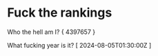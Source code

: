 # Fuck the rankings

Who the hell am I?
{ 4397657 }

What fucking year is it?
[ 2024-08-05T01:30:00Z ]
